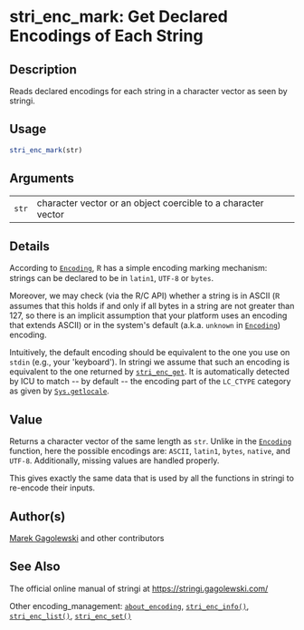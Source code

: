 # stri_enc_mark: Get Declared Encodings of Each String

## Description

Reads declared encodings for each string in a character vector as seen by <span class="pkg">stringi</span>.

## Usage

``` r
stri_enc_mark(str)
```

## Arguments

|       |                                                               |
|-------|---------------------------------------------------------------|
| `str` | character vector or an object coercible to a character vector |

## Details

According to [`Encoding`](https://stat.ethz.ch/R-manual/R-devel/library/base/html/Encoding.html), <span style="font-family: Courier New, Courier; color: #666666;">**R**</span> has a simple encoding marking mechanism: strings can be declared to be in `latin1`, `UTF-8` or `bytes`.

Moreover, we may check (via the R/C API) whether a string is in ASCII (<span style="font-family: Courier New, Courier; color: #666666;">**R**</span> assumes that this holds if and only if all bytes in a string are not greater than 127, so there is an implicit assumption that your platform uses an encoding that extends ASCII) or in the system\'s default (a.k.a. `unknown` in [`Encoding`](https://stat.ethz.ch/R-manual/R-devel/library/base/html/Encoding.html)) encoding.

Intuitively, the default encoding should be equivalent to the one you use on `stdin` (e.g., your \'keyboard\'). In <span class="pkg">stringi</span> we assume that such an encoding is equivalent to the one returned by [`stri_enc_get`](stri_enc_set.md). It is automatically detected by <span class="pkg">ICU</span> to match -- by default -- the encoding part of the `LC_CTYPE` category as given by [`Sys.getlocale`](https://stat.ethz.ch/R-manual/R-devel/library/base/html/locales.html).

## Value

Returns a character vector of the same length as `str`. Unlike in the [`Encoding`](https://stat.ethz.ch/R-manual/R-devel/library/base/html/Encoding.html) function, here the possible encodings are: `ASCII`, `latin1`, `bytes`, `native`, and `UTF-8`. Additionally, missing values are handled properly.

This gives exactly the same data that is used by all the functions in <span class="pkg">stringi</span> to re-encode their inputs.

## Author(s)

[Marek Gagolewski](https://www.gagolewski.com/) and other contributors

## See Also

The official online manual of <span class="pkg">stringi</span> at <https://stringi.gagolewski.com/>

Other encoding_management: [`about_encoding`](about_encoding.md), [`stri_enc_info()`](stri_enc_info.md), [`stri_enc_list()`](stri_enc_list.md), [`stri_enc_set()`](stri_enc_set.md)
